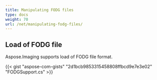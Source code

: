 ```yaml
---
title: Manipulating FODG files
type: docs
weight: 70
url: /net/manipulating-fodg-files/
---
```


## **Load of FODG file**
Aspose.Imaging supports load of FODG file format.

{{< gist "aspose-com-gists" "2d1bcb9853315458808ffbcd9e7e3e02" "FODGSupport.cs" >}}
